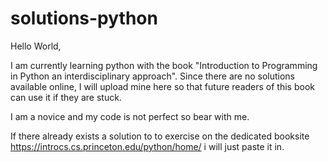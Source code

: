 # solutions-python
Hello World,

I am currently learning python with the book "Introduction to Programming in Python an interdisciplinary approach".
Since there are no solutions available online, I will upload mine here so that future readers of this book can use it if they are stuck.

I am a novice and my code is not perfect so bear with me.

If there already exists a solution to to exercise on the dedicated booksite https://introcs.cs.princeton.edu/python/home/ i will just paste it in.

